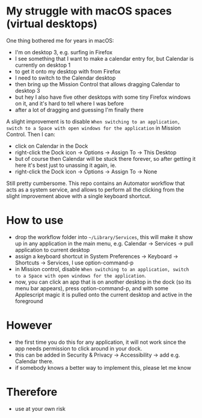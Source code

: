 # My struggle with macOS spaces (virtual desktops)

One thing bothered me for years in macOS:

 * I'm on desktop 3, e.g. surfing in Firefox
 * I see something that I want to make a calendar entry for, but Calendar is currently on desktop 1
 * to get it onto my desktop with from Firefox
  * I need to switch to the Calendar desktop
  * then bring up the Mission Control that allows dragging Calendar to desktop 3
  * but hey I also have five other desktops with some tiny Firefox windows on it, and it's hard to tell where I was before 
  * after a lot of dragging and guessing I'm finally there

A slight improvement is to disable `When switching to an application, switch to a Space with open windows for the application` in Mission Control. Then I can:

 * click on Calendar in the Dock
 * right-click the Dock icon -> Options -> Assign To -> This Desktop
 * but of course then Calendar will be stuck there forever, so after getting it here it's best just to unassing it again, ie.
 * right-click the Dock icon -> Options -> Assign To -> None

Still pretty cumbersome. This repo contains an Automator workflow that acts as a system service, and allows to perform all the clicking from the slight improvement above with a single keyboard shortcut.

# How to use

 * drop the workflow folder into `~/Library/Services`, this will make it show up in any application in the main menu, e.g. Calendar -> Services -> pull application to current desktop
 * assign a keyboard shortcut in System Preferences -> Keyboard -> Shortcuts -> Services, I use option-command-p
 * in Mission control, disable `When switching to an application, switch to a Space with open windows for the application`.
 * now, you can click an app that is on another desktop in the dock (so its menu bar appears), press option-command-p, and with some Applescript magic it is pulled onto the current desktop and active in the foreground 

# However

 * the first time you do this for any application, it will not work since the app needs permission to click around in your dock.
 * this can be added in Security & Privacy -> Accessibility -> add e.g. Calendar there.
 * if somebody knows a better way to implement this, please let me know 

# Therefore

 * use at your own risk

